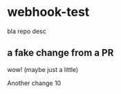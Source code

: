 # webhook-test
bla repo desc

## a fake change from a PR
wow! (maybe just a little)

Another change 10
